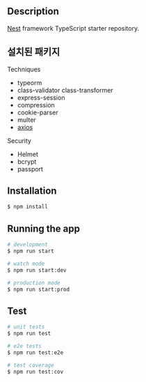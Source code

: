 
## Description

[Nest](https://github.com/nestjs/nest) framework TypeScript starter repository.
## 설치된 패키지

Techniques
- typeorm
- class-validator class-transformer
- express-session
- compression
- cookie-parser
- multer
- [axios](https://docs.nestjs.com/techniques/http-module)

Security
- Helmet
- bcrypt
- passport

## Installation

```bash
$ npm install
```

## Running the app

```bash
# development
$ npm run start

# watch mode
$ npm run start:dev

# production mode
$ npm run start:prod
```

## Test

```bash
# unit tests
$ npm run test

# e2e tests
$ npm run test:e2e

# test coverage
$ npm run test:cov
```
